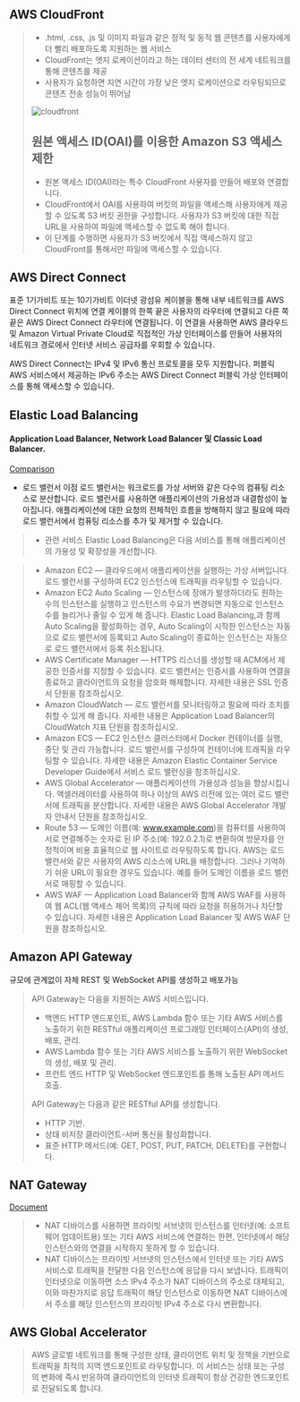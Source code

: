 AWS CloudFront
---
> + .html, .css, .js 및 이미지 파일과 같은 정적 및 동적 웹 콘텐츠를 사용자에게 더 빨리 배포하도록 지원하는 웹 서비스
> + CloudFront는 엣지 로케이션이라고 하는 데이터 센터의 전 세계 네트워크를 통해 콘텐츠를 제공
> + 사용자가 요청하면 지연 시간이 가장 낮은 엣지 로케이션으로 라우팅되므로 콘텐츠 전송 성능이 뛰어남
>
>![cloudfront](https://docs.aws.amazon.com/ko_kr/AmazonCloudFront/latest/DeveloperGuide/images/how-you-configure-cf.png)
>
> ## 원본 액세스 ID(OAI)를 이용한 Amazon S3 액세스 제한
> + 원본 액세스 ID(OAI)라는 특수 CloudFront 사용자를 만들어 배포와 연결합니다.
> + CloudFront에서 OAI를 사용하여 버킷의 파일을 액세스해 사용자에게 제공할 수 있도록 S3 버킷 권한을 구성합니다. 사용자가 S3 버킷에 대한 직접 URL을 사용하여 파일에 액세스할 수 없도록 해야 합니다.
> + 이 단계를 수행하면 사용자가 S3 버킷에서 직접 액세스하지 않고 CloudFront를 통해서만 파일에 액세스할 수 있습니다.

AWS Direct Connect
---
표준 1기가비트 또는 10기가비트 이더넷 광섬유 케이블을 통해 내부 네트워크를 AWS Direct Connect 위치에 연결
케이블의 한쪽 끝은 사용자의 라우터에 연결되고 다른 쪽 끝은 AWS Direct Connect 라우터에 연결됩니다.
이 연결을 사용하면 AWS 클라우드 및 Amazon Virtual Private Cloud로 직접적인 가상 인터페이스를 만들어 사용자의 네트워크 경로에서 인터넷 서비스 공급자를 우회할 수 있습니다.

AWS Direct Connect는 IPv4 및 IPv6 통신 프로토콜을 모두 지원합니다.
퍼블릭 AWS 서비스에서 제공하는 IPv6 주소는 AWS Direct Connect 퍼블릭 가상 인터페이스를 통해 액세스할 수 있습니다.


Elastic Load Balancing
---
#### Application Load Balancer, Network Load Balancer 및 Classic Load Balancer.
[Comparison](https://blueyikim.tistory.com/category/%ED%81%B4%EB%9D%BC%EC%9A%B0%EB%93%9C%20%EC%BB%B4%ED%93%A8%ED%8C%85/%EC%95%84%EB%A7%88%EC%A1%B4%28AWS%29)
+ 로드 밸런서 이점
로드 밸런서는 워크로드를 가상 서버와 같은 다수의 컴퓨팅 리소스로 분산합니다.
로드 밸런서를 사용하면 애플리케이션의 가용성과 내결함성이 높아집니다.
애플리케이션에 대한 요청의 전체적인 흐름을 방해하지 않고
필요에 따라 로드 밸런서에서 컴퓨팅 리소스를 추가 및 제거할 수 있습니다.


> + 관련 서비스
Elastic Load Balancing은 다음 서비스를 통해 애플리케이션의 가용성 및 확장성을 개선합니다.

> + Amazon EC2 — 클라우드에서 애플리케이션을 실행하는 가상 서버입니다. 로드 밸런서를 구성하여 EC2 인스턴스에 트래픽을 라우팅할 수 있습니다.
> + Amazon EC2 Auto Scaling — 인스턴스에 장애가 발생하더라도 원하는 수의 인스턴스를 실행하고 인스턴스의 수요가 변경되면 자동으로 인스턴스 수를 늘리거나 줄일 수 있게 해 줍니다. Elastic Load Balancing,과 함께 Auto Scaling을 활성화하는 경우, Auto Scaling이 시작한 인스턴스는 자동으로 로드 밸런서에 등록되고 Auto Scaling이 종료하는 인스턴스는 자동으로 로드 밸런서에서 등록 취소됩니다.
> + AWS Certificate Manager — HTTPS 리스너를 생성할 때 ACM에서 제공한 인증서를 지정할 수 있습니다. 로드 밸런서는 인증서를 사용하여 연결을 종료하고 클라이언트의 요청을 암호화 해제합니다. 자세한 내용은 SSL 인증서 단원을 참조하십시오.
> + Amazon CloudWatch — 로드 밸런서를 모니터링하고 필요에 따라 조치를 취할 수 있게 해 줍니다. 자세한 내용은 Application Load Balancer의 CloudWatch 지표 단원을 참조하십시오.
> + Amazon ECS — EC2 인스턴스 클러스터에서 Docker 컨테이너를 실행, 중단 및 관리 가능합니다. 로드 밸런서를 구성하여 컨테이너에 트래픽을 라우팅할 수 있습니다. 자세한 내용은 Amazon Elastic Container Service Developer Guide에서 서비스 로드 밸런싱을 참조하십시오.
> + AWS Global Accelerator — 애플리케이션의 가용성과 성능을 향상시킵니다. 액셀러레이터를 사용하여 하나 이상의 AWS 리전에 있는 여러 로드 밸런서에 트래픽을 분산합니다. 자세한 내용은 AWS Global Accelerator 개발자 안내서 단원을 참조하십시오.
> + Route 53 — 도메인 이름(예: www.example.com)을 컴퓨터를 사용하여 서로 연결해주는 숫자로 된 IP 주소(예: 192.0.2.1)로 변환하여 방문자를 안정적이며 비용 효율적으로 웹 사이트로 라우팅하도록 합니다. AWS는 로드 밸런서와 같은 사용자의 AWS 리소스에 URL을 배정합니다. 그러나 기억하기 쉬운 URL이 필요한 경우도 있습니다. 예를 들어 도메인 이름을 로드 밸런서로 매핑할 수 있습니다.
> + AWS WAF — Application Load Balancer와 함께 AWS WAF를 사용하여 웹 ACL(웹 액세스 제어 목록)의 규칙에 따라 요청을 허용하거나 차단할 수 있습니다. 자세한 내용은 Application Load Balancer 및 AWS WAF 단원을 참조하십시오.


Amazon API Gateway
---
규모에 관계없이 자체 REST 및 WebSocket API를 생성하고 배포가능
>
>
> API Gateway는 다음을 지원하는 AWS 서비스입니다.
> + 백엔드 HTTP 엔드포인트, AWS Lambda 함수 또는 기타 AWS 서비스를 노출하기 위한 RESTful 애플리케이션 프로그래밍 인터페이스(API)의 생성, 배포, 관리.
> + AWS Lambda 함수 또는 기타 AWS 서비스를 노출하기 위한 WebSocket의 생성, 배포 및 관리.
> + 프런트 엔드 HTTP 및 WebSocket 엔드포인트를 통해 노출된 API 메서드 호출.
>
> API Gateway는 다음과 같은 RESTful API를 생성합니다.
> + HTTP 기반.
> + 상태 비저장 클라이언트-서버 통신을 활성화합니다.
> + 표준 HTTP 메서드(예: GET, POST, PUT, PATCH, DELETE)를 구현합니다.
>


NAT Gateway
---
[Document](https://docs.aws.amazon.com/ko_kr/vpc/latest/userguide/vpc-nat-gateway.html)

> + NAT 디바이스를 사용하면 프라이빗 서브넷의 인스턴스를 인터넷(예: 소프트웨어 업데이트용) 또는 기타 AWS 서비스에 연결하는 한편, 인터넷에서 해당 인스턴스와의 연결을 시작하지 못하게 할 수 있습니다.
> + NAT 디바이스는 프라이빗 서브넷의 인스턴스에서 인터넷 또는 기타 AWS 서비스로 트래픽을 전달한 다음 인스턴스에 응답을 다시 보냅니다. 트래픽이 인터넷으로 이동하면 소스 IPv4 주소가 NAT 디바이스의 주소로 대체되고, 이와 마찬가지로 응답 트래픽이 해당 인스턴스로 이동하면 NAT 디바이스에서 주소를 해당 인스턴스의 프라이빗 IPv4 주소로 다시 변환합니다.


AWS Global Accelerator
----
> AWS 글로벌 네트워크를 통해 구성한 상태, 클라이언트 위치 및 정책을 기반으로 트래픽을 최적의 지역 엔드포인트로 라우팅합니다. 이 서비스는 상태 또는 구성의 변화에 즉시 반응하여 클라이언트의 인터넷 트래픽이 항상 건강한 엔드포인트로 전달되도록 합니다.
